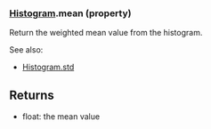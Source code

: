 ### [Histogram](Histogram.md).mean (property)




Return the weighted mean value from the histogram.

See also:

* [Histogram.std](Histogram.std.md)

Returns
-------
* float: the mean value

